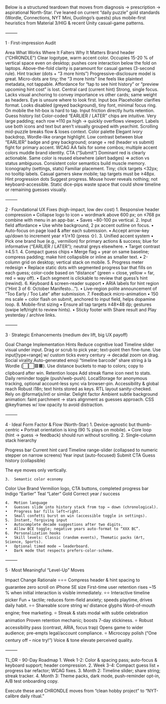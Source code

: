 Below is a structured teardown that moves from diagnosis → prescription → aspirational North-Star. I’ve leaned on current “daily puzzle” gold standards (Wordle, Connections, NYT Mini, Duolingo’s quests) plus mobile-first heuristics from Material 3/HIG & recent Unity casual-game patterns.

⸻

1 · First-impression Audit

Area	What Works	Where It Falters	Why It Matters
Brand header (“CHRONDLE”)	Clear logotype, warm accent color.	Occupies 15-20 % of vertical space even on desktop; pushes core interaction below the fold on laptops.	Above-the-fold clarity is paramount for casual games (3-second rule).
Hint tracker (dots + “3 more hints”)	Progressive-disclosure model is great.	Micro-dots are tiny; the “3 more hints” line feels like plaintext metadata, not tappable.	Affordance for “tap to see hint history” or “preview upcoming hint cost” is lost.
Central card (current hint)	Strong, single focus.	Lacks visual anchoring to convey importance vs other cards; same weight as headers.	Eye is unsure where to look first.
Input box	Placeholder clarifies format.	Looks disabled (greyed background), tiny font, minimal focus ring. On mobile the hit-box is hard to tap.	Input friction directly hurts retention.
Guess history list	Color-coded “EARLIER / LATER” chips are intuitive.	Very large padding; each row ≈110 px high → quickly overflows viewport. Labels use both icons and text but aren’t visually grouped with year/hint.	Scrolling mid-puzzle breaks flow & loses context.
Color palette	Elegant ivory backdrop, Wordle-like orange highlight.	Low contrast between blue “EARLIER” badge and grey background; orange + red (header vs submit) fight for primary accent.	WCAG AA fails for some combos; multiple accent colors muddle brand identity.
CTA (“Submit”)	Dominant red is clearly actionable.	Same color is reused elsewhere (alert badges) ⇒ action vs status ambiguous.	Consistent color semantics build muscle memory.
Iconography (settings, stats)	Familiar placement.	Tiny; click targets <32px; no tooltip labels.	Casual gamers skew mobile; tap targets must be ≥48px.
Hint progression dots	Suggest progress.	Mouse hover reveals nothing; not keyboard-accessible.	Static dice-pips waste space that could show timeline or remaining guesses visually.


⸻

2 · Foundational UX Fixes (high-impact, low dev cost)
	1.	Responsive header compression
	•	Collapse logo to icon + wordmark above 600 px; on ≤768 px combine with menu in an app-bar.
	•	Saves ~80-100 px vertical.
	2.	Input field affordance
	•	Use white background, 2 px accent outline on focus.
	•	Auto-focus on page load & after each submission.
	•	Accept arrow-key up/down to increment year ±1/±10 (press ⇧).
	3.	Unified accent system
	•	Pick one brand hue (e.g., vermilion) for primary actions & success; blue for informative (“EARLIER / LATER”); neutral greys elsewhere.
	•	Target contrast ≥4.5:1.
	4.	Compact guess chips
	•	Merge flag + year on same baseline; compress padding; make hint collapsible or inline as smaller text.
	•	2-column grid on desktop; vertical stack on mobile.
	5.	Progress meter redesign
	•	Replace static dots with segmented progress bar that fills on each guess; color-code based on “distance” (green = close, yellow = far, red = way off).
	•	Each segment is clickable to review that guess’s hint (rewind).
	6.	Keyboard & screen-reader support
	•	ARIA labels for hint region (“Hint 3 of 6: October Manifesto…”).
	•	Live-region polite announcement of “Too Early / Too Late” after submission.
	7.	Feedback micro-animation
	•	150 ms scale + color flash on submit, anchored to input field, helps dopamine loop.
	8.	Mobile-first sizing
	•	Ensure all tap targets ≥48×48 dp; gestures (swipe left/right to review hints).
	•	Sticky footer with Share result and Play yesterday / archive links.

⸻

3 · Strategic Enhancements (medium dev lift, big UX payoff)

Goal	Change	Implementation Hints
Reduce cognitive load	Timeline slider visual under input. Drag or scrub to pick year; text-point then fine-tune.	Use input[type=range] w/ custom ticks every century → decadal zoom on drag.
Social virality	Auto-generated emoji “timeline barcode” share string à la Wordle (⬜⬜🟥🟧).	Use distance buckets to map to colors; copy to clipboard after win.
Retention loops	Add streak flame icon next to stats. Daily reminder toggle (push/web-push).	LocalStorage for anonymous tracking, optional account-less sync via browser-pin.
Accessibility & global reach	Robust i18n; text hints stored as keys. RTL layout sanity-checked.	Rely on @formatjs/intl or similar.
Delight factor	Ambient subtle background animation: faint parchment → stars alignment as guesses approach.	CSS @keyframes w/ low opacity to avoid distraction.


⸻

4 · Ideal Form Factor & Flow (North-Star)
	1.	Device-agnostic but thumb-centric
	•	Portrait orientation is king (90 % plays on mobile).
	•	Core loop (hint → guess → feedback) should run without scrolling.
	2.	Single-column stack hierarchy

Progress bar
Current hint card
Timeline range-slider (collapsed to numeric stepper on narrow screens)
Year input (auto-focused)
Submit CTA
Guess history (collapsible)

The eye moves only vertically.

	3.	Semantic color economy

Color	Use
Brand Vermilion	logo, CTA buttons, completed progress bar
Indigo	“Earlier”
Teal	“Later”
Gold	Correct year / success


	4.	Motion language
	•	Guesses slide into history stack from top → down (chronological).
	•	Progress bar fills left→right.
	•	Small confetti burst on win (accessible toggle in settings).
	5.	Instant, forgiving input
	•	Autocomplete decade suggestions after two digits.
	•	Allow BCE toggle; negative years auto-format to “XXX BC”.
	6.	Personalization hooks
	•	Skill levels: Classic (random events), Thematic packs (Art, Science, Sports).
	•	Optional timed mode → leaderboard.
	•	Dark mode that respects prefers-color-scheme.

⸻

5 · Most Meaningful “Level-Up” Moves

Impact	Change	Rationale
⭐⭐⭐	Compress header & hint spacing to guarantee zero scroll on iPhone SE size	First-time user retention rises ~15 % when initial interaction is visible immediately.
⭐⭐	Interactive timeline picker	Fun + tactile; reduces form-field anxiety; speeds playtime, drives daily habit.
⭐⭐	Shareable score string w/ distance glyphs	Word-of-mouth engine; free marketing.
⭐	Streak & stats modal with subtle celebration animation	Proven retention mechanic; boosts 7-day stickiness.
⭐	Robust accessibility pass (contrast, ARIA, focus trap)	Opens game to wider audience; pre-empts legal/account compliance.
⭐	Microcopy polish (“One century off – nice try!”)	Voice & tone elevate perceived quality.


⸻

TL;DR - 90-Day Roadmap
	1.	Week 1-2: Color & spacing pass; auto-focus & keyboard support; header compression.
	2.	Week 3-4: Compact guess list + progress bar refactor; WCAG fixes.
	3.	Month 2: Timeline slider; share string; streak tracker.
	4.	Month 3: Theme packs, dark mode, push-reminder opt-in, A/B test onboarding copy.

Execute these and CHRONDLE moves from “clean hobby project” to “NYT-calibre daily ritual.”
